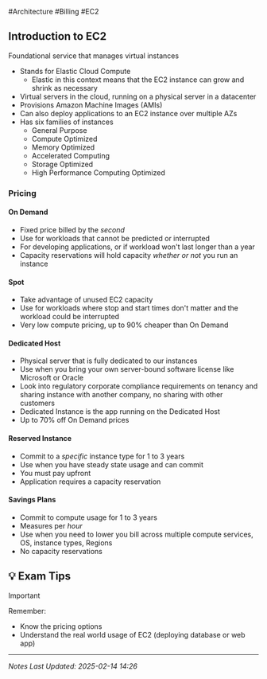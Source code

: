 #Architecture #Billing #EC2
## Introduction to EC2
Foundational service that manages virtual instances
- Stands for Elastic Cloud Compute
	- Elastic in this context means that the EC2 instance can grow and shrink as necessary
- Virtual servers in the cloud, running on a physical server in a datacenter
- Provisions Amazon Machine Images (AMIs)
- Can also deploy applications to an EC2 instance over multiple AZs
- Has six families of instances
	- General Purpose
	- Compute Optimized
	- Memory Optimized
	- Accelerated Computing
	- Storage Optimized
	- High Performance Computing Optimized
### Pricing
#### On Demand
- Fixed price billed by the *second*
- Use for workloads that cannot be predicted or interrupted
- For developing applications, or if workload won't last longer than a year
- Capacity reservations will hold capacity *whether or not* you run an instance
#### Spot
- Take advantage of unused EC2 capacity
- Use for workloads where stop and start times don't matter and the workload could be interrupted
- Very low compute pricing, up to 90% cheaper than On Demand
#### Dedicated Host
- Physical server that is fully dedicated to our instances
- Use when you bring your own server-bound software license like Microsoft or Oracle
- Look into regulatory corporate compliance requirements on tenancy and sharing instance with another company, no sharing with other customers
- Dedicated Instance is the app running on the Dedicated Host
- Up to 70% off On Demand prices
#### Reserved Instance
- Commit to a *specific* instance type for 1 to 3 years
- Use when you have steady state usage and can commit
- You must pay upfront
- Application requires a capacity reservation
#### Savings Plans
- Commit to compute usage for 1 to 3 years
- Measures per *hour*
- Use when you need to lower you bill across multiple compute services, OS, instance types, Regions
- No capacity reservations 
## 💡 Exam Tips
> [!important]
> Remember:
> - Know the pricing options
> - Understand the real world usage of EC2 (deploying database or web app)

---
*Notes Last Updated: 2025-02-14 14:26*